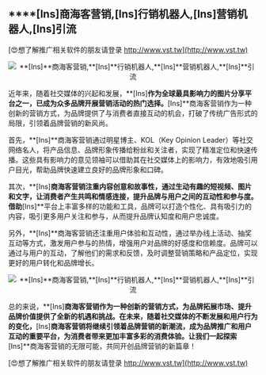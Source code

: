 ## ****[Ins]**商海客营销,**[Ins]**行销机器人,**[Ins]**营销机器人,**[Ins]**引流**

[😍想了解推广相关软件的朋友请登录 http://www.vst.tw](http://www.vst.tw)

 <center><img src="https://vst.tw/MP4/tuiguang/png/0.png" alt="**[Ins]**商海客营销,**[Ins]**行销机器人,**[Ins]**营销机器人,**[Ins]**引流"></center>

近年来，随着社交媒体的兴起和发展，**[Ins]**作为全球最具影响力的图片分享平台之一，已成为众多品牌开展营销活动的热门选择。**[Ins]**商海客营销作为一种创新的营销方式，为品牌提供了与消费者直接互动的机会，打破了传统广告形式的局限，引领着品牌营销的新风尚。

首先，**[Ins]**商海客营销通过明星博主、KOL（Key Opinion Leader）等社交网络名人，将产品信息、品牌形象传播给粉丝和关注者，实现了精准定位和快速传播。这些具有影响力的意见领袖可以借助其在社交媒体上的影响力，有效地吸引用户目光，帮助品牌快速建立良好的品牌形象和口碑。

其次，**[Ins]**商海客营销注重内容创意和故事性，通过生动有趣的短视频、图片和文字，让消费者产生共鸣和情感连接，提升品牌与用户之间的互动性和参与度。借助**[Ins]**平台上丰富多样的功能和工具，品牌可以打造个性化、具有吸引力的内容，吸引更多用户关注和参与，从而提升品牌认知度和用户忠诚度。

另外，**[Ins]**商海客营销还注重用户体验和互动性，通过举办线上活动、抽奖互动等方式，激发用户参与的热情，增强用户对品牌的好感度和信赖度。品牌可以通过与用户的互动，了解他们的需求和反馈，及时调整营销策略和产品定位，实现更好的用户转化和品牌增长。

 <center><img src="https://vst.tw/MP4/tuiguang/png/7.png" alt="**[Ins]**商海客营销,**[Ins]**行销机器人,**[Ins]**营销机器人,**[Ins]**引流"></center>

总的来说，**[Ins]**商海客营销作为一种创新的营销方式，为品牌拓展市场、提升品牌价值提供了全新的机遇和挑战。在未来，随着社交媒体的不断发展和用户行为的变化，**[Ins]**商海客营销将继续引领着品牌营销的新潮流，成为品牌推广和用户互动的重要平台，为消费者带来更加丰富多彩的消费体验。让我们一起探索**[Ins]**商海客营销的无限可能，共同开创品牌营销的新篇章！

[😍想了解推广相关软件的朋友请登录 http://www.vst.tw](http://www.vst.tw)



